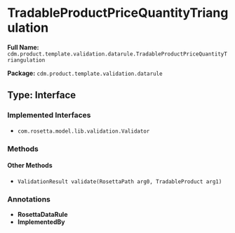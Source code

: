 # TradableProductPriceQuantityTriangulation

**Full Name:** `cdm.product.template.validation.datarule.TradableProductPriceQuantityTriangulation`

**Package:** `cdm.product.template.validation.datarule`

## Type: Interface

### Implemented Interfaces

- `com.rosetta.model.lib.validation.Validator`

### Methods

#### Other Methods

- `ValidationResult validate(RosettaPath arg0, TradableProduct arg1)`

### Annotations

- **RosettaDataRule**
- **ImplementedBy**


